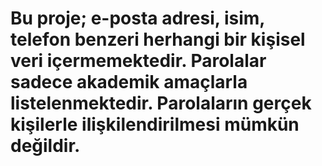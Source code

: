 <h1>Bu proje; e-posta adresi, isim, telefon benzeri herhangi bir kişisel veri içermemektedir. Parolalar sadece akademik amaçlarla listelenmektedir. Parolaların gerçek kişilerle ilişkilendirilmesi mümkün değildir.</h1>
